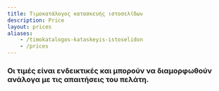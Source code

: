 ```yaml
---
title: Τιμοκατάλογος κατασκευής ιστοσελίδων
description: Price
layout: prices
aliases:
    - /timokatalogos-kataskeyis-istoselidon
    - /prices
---
```

### Οι τιμές είναι ενδεικτικές και μπορούν να διαμορφωθούν ανάλογα με τις απαιτήσεις του πελάτη.
